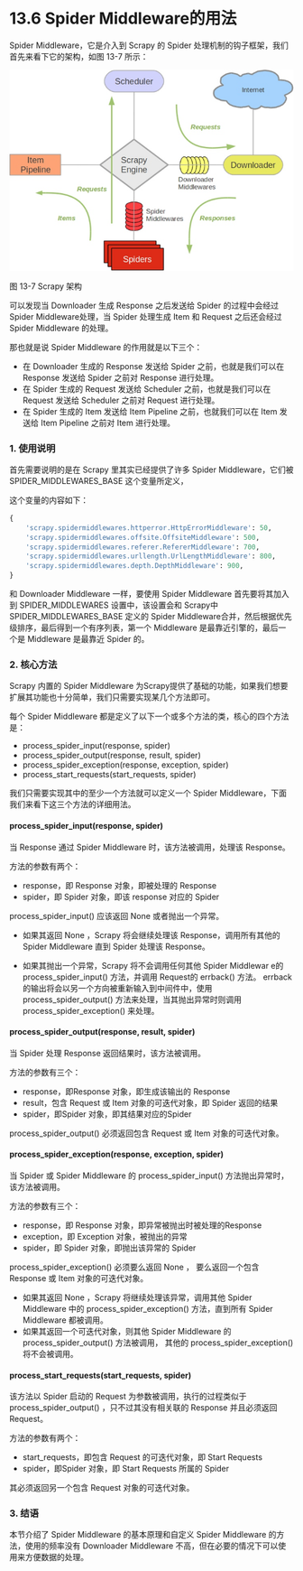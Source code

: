 # 13.6 Spider Middleware的用法

Spider Middleware，它是介入到 Scrapy 的 Spider 处理机制的钩子框架，我们首先来看下它的架构，如图 13-7 所示：

![](./assets/13-7.jpg)

图 13-7 Scrapy 架构

可以发现当 Downloader 生成 Response 之后发送给 Spider 的过程中会经过 Spider Middleware处理，当 Spider 处理生成 Item 和 Request 之后还会经过 Spider Middleware 的处理。

那也就是说 Spider Middleware 的作用就是以下三个：
* 在 Downloader 生成的 Response 发送给 Spider 之前，也就是我们可以在 Response 发送给 Spider 之前对 Response 进行处理。
* 在 Spider 生成的 Request 发送给 Scheduler 之前，也就是我们可以在 Request 发送给 Scheduler 之前对 Request 进行处理。
* 在 Spider 生成的 Item 发送给 Item Pipeline 之前，也就我们可以在 Item 发送给 Item Pipeline 之前对 Item 进行处理。

### 1. 使用说明

首先需要说明的是在 Scrapy 里其实已经提供了许多 Spider Middleware，它们被 SPIDER_MIDDLEWARES_BASE 这个变量所定义，

这个变量的内容如下：

```python
{
    'scrapy.spidermiddlewares.httperror.HttpErrorMiddleware': 50,
    'scrapy.spidermiddlewares.offsite.OffsiteMiddleware': 500,
    'scrapy.spidermiddlewares.referer.RefererMiddleware': 700,
    'scrapy.spidermiddlewares.urllength.UrlLengthMiddleware': 800,
    'scrapy.spidermiddlewares.depth.DepthMiddleware': 900,
}
```

和 Downloader Middleware 一样，要使用 Spider Middleware 首先要将其加入到 SPIDER_MIDDLEWARES 设置中，该设置会和 Scrapy中 SPIDER_MIDDLEWARES_BASE  定义的 Spider Middleware合并，然后根据优先级排序，最后得到一个有序列表，第一个 Middleware 是最靠近引擎的，最后一个是 Middleware 是最靠近 Spider 的。

### 2. 核心方法

Scrapy 内置的 Spider Middleware 为Scrapy提供了基础的功能，如果我们想要扩展其功能也十分简单，我们只需要实现某几个方法即可。

每个 Spider Middleware 都是定义了以下一个或多个方法的类，核心的四个方法是：

* process_spider_input(response, spider)
* process_spider_output(response, result, spider)
* process_spider_exception(response, exception, spider)
* process_start_requests(start_requests, spider)

我们只需要实现其中的至少一个方法就可以定义一个 Spider Middleware，下面我们来看下这三个方法的详细用法。

#### process_spider_input(response, spider)

当 Response 通过 Spider Middleware 时，该方法被调用，处理该 Response。

方法的参数有两个：
* response，即 Response 对象，即被处理的 Response
* spider，即 Spider 对象，即该 response 对应的 Spider

process_spider_input() 应该返回 None 或者抛出一个异常。

* 如果其返回 None ，Scrapy 将会继续处理该 Response，调用所有其他的 Spider Middleware 直到 Spider 处理该 Response。

* 如果其抛出一个异常，Scrapy 将不会调用任何其他 Spider Middlewar e的 process_spider_input() 方法，并调用 Request的 errback() 方法。 errback 的输出将会以另一个方向被重新输入到中间件中，使用 process_spider_output() 方法来处理，当其抛出异常时则调用 process_spider_exception() 来处理。

#### process_spider_output(response, result, spider)

当 Spider 处理 Response 返回结果时，该方法被调用。

方法的参数有三个：
* response，即Response 对象，即生成该输出的 Response
* result，包含 Request 或 Item 对象的可迭代对象，即 Spider 返回的结果
* spider，即Spider 对象，即其结果对应的Spider

process_spider_output() 必须返回包含 Request 或 Item 对象的可迭代对象。

#### process_spider_exception(response, exception, spider)

当 Spider 或 Spider Middleware 的 process_spider_input() 方法抛出异常时， 该方法被调用。

方法的参数有三个：

* response，即 Response 对象，即异常被抛出时被处理的Response
* exception，即 Exception 对象，被抛出的异常
* spider，即 Spider 对象，即抛出该异常的 Spider

process_spider_exception() 必须要么返回 None ， 要么返回一个包含 Response 或 Item 对象的可迭代对象。

* 如果其返回 None ，Scrapy 将继续处理该异常，调用其他 Spider Middleware 中的 process_spider_exception() 方法，直到所有 Spider Middleware 都被调用。
* 如果其返回一个可迭代对象，则其他 Spider Middleware 的 process_spider_output() 方法被调用， 其他的 process_spider_exception() 将不会被调用。

#### process_start_requests(start_requests, spider)

该方法以 Spider 启动的 Request 为参数被调用，执行的过程类似于 process_spider_output() ，只不过其没有相关联的 Response 并且必须返回 Request。

方法的参数有两个：
* start_requests，即包含 Request 的可迭代对象，即 Start Requests
* spider，即Spider 对象，即 Start Requests 所属的 Spider

其必须返回另一个包含 Request 对象的可迭代对象。

### 3. 结语

本节介绍了 Spider Middleware 的基本原理和自定义 Spider Middleware 的方法，使用的频率没有 Downloader Middleware 不高，但在必要的情况下可以使用来方便数据的处理。
